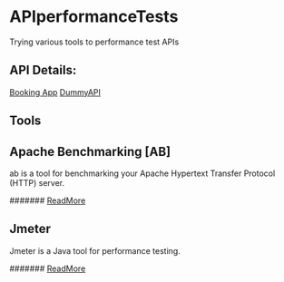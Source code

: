 # APIperformanceTests

Trying various tools to performance test APIs

## API Details:
[Booking App](https://restful-booker.herokuapp.com/apidoc/index.html#api-Booking-GetBooking)
[DummyAPI](https://dummy.restapiexample.com/)

## Tools

## Apache Benchmarking [AB]
ab is a tool for benchmarking your Apache Hypertext Transfer Protocol (HTTP) server.

####### [ReadMore](https://httpd.apache.org/docs/2.4/programs/ab.html)

## Jmeter
Jmeter is a Java tool for performance testing.

####### [ReadMore](https://jmeter.apache.org/index.html)

